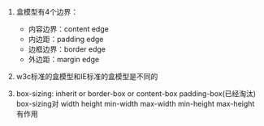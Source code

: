 1. 盒模型有4个边界：

    - 内容边界：content edge
    - 内边距：padding edge
    - 边框边界：border edge
    - 外边距：margin edge

2. w3c标准的盒模型和IE标准的盒模型是不同的
3. box-sizing: inherit or border-box or content-box padding-box(已经淘汰)
box-sizing对 width height min-width max-width min-height max-height有作用